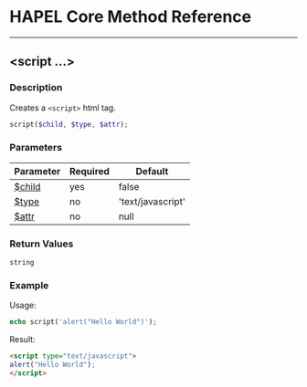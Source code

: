 # HAPEL Core Method Reference

---
## \<script ...>


### Description

Creates a `<script>` html tag.

```php
script($child, $type, $attr);
```

### Parameters

| Parameter                        | Required  | Default           |
|----------------------------------|-----------|-------------------|
| [$child](../attributes/child.md) | yes       | false             |
| [$type](../attributes/type.md)   | no        | 'text/javascript' |
| [$attr](../attributes/attr.md)   | no        | null              |


### Return Values

`string`


### Example

Usage:
```php
echo script('alert("Hello World")');
```
Result:
```html
<script type="text/javascript">
alert("Hello World");
</script>
```